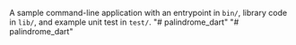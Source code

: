 A sample command-line application with an entrypoint in `bin/`, library code
in `lib/`, and example unit test in `test/`.
"# palindrome_dart" 
"# palindrome_dart" 
